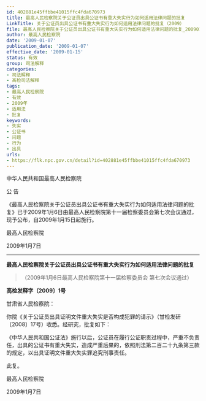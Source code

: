 ```yaml
---
id: 402881e45ffbbe41015ffc4fda670973
title: 最高人民检察院关于公证员出具公证书有重大失实行为如何适用法律问题的批复
LinkTitle: 关于公证员出具公证书有重大失实行为如何适用法律问题的批复（2009）
file: 最高人民检察院关于公证员出具公证书有重大失实行为如何适用法律问题的批复_20090107_402881e45ffbbe41015ffc4fda670973.docx
author: 最高人民检察院
date: '2009-01-07'
publication_date: '2009-01-07'
effective_date: '2009-01-15'
status: 有效
group: 司法解释
categories:
- 司法解释
- 高检司法解释
tags:
- 最高人民检察院
- 有效
- 2009年
- 适用法
- 批复
keywords:
- 失实
- 公证书
- 问题
- 行为
- 出具
urls:
- https://flk.npc.gov.cn/detail?id=402881e45ffbbe41015ffc4fda670973
---
```


中华人民共和国最高人民检察院

公 告

《最高人民检察院关于公证员出具公证书有重大失实行为如何适用法律问题的批复》已于2009年1月6日由最高人民检察院第十一届检察委员会第七次会议通过，现予公布，自2009年1月15日起施行。

最高人民检察院

2009年1月7日

---

**最高人民检察院关于公证员出具公证书有重大失实行为如何适用法律问题的批复**

> （2009年1月6日最高人民检察院第十一届检察委员会
> 第七次会议通过）

**高检发释字〔2009〕1号**

甘肃省人民检察院：

你院《关于公证员出具证明文件重大失实是否构成犯罪的请示》（甘检发研〔2008〕17号）收悉。经研究，批复如下：

《中华人民共和国公证法》施行以后，公证员在履行公证职责过程中，严重不负责任，出具的公证书有重大失实，造成严重后果的，依照刑法第二百二十九条第三款的规定，以出具证明文件重大失实罪追究刑事责任。

此复。

最高人民检察院

2009年1月7日
